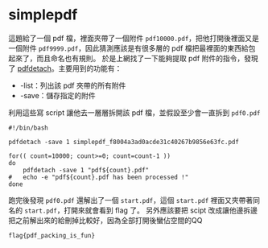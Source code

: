# simplepdf

這題給了一個 pdf 檔，裡面夾帶了一個附件 `pdf10000.pdf`，把他打開後裡面又是一個附件 `pdf9999.pdf`，因此猜測應該是有很多層的 pdf 檔把最裡面的東西給包起來了，而且命名也有規則。
於是上網找了一下能夠提取 pdf 附件的指令，發現了 [pdfdetach](http://www.dsm.fordham.edu/cgi-bin/man-cgi.pl?topic=pdfdetach&ampsect=1)。主要用到的功能有：
* -list：列出該 pdf 夾帶的所有附件
* -save：儲存指定的附件

利用這些寫 script 讓他去一層層拆開該 pdf 檔，並假設至少會一直拆到 `pdf0.pdf`

```shell
#!/bin/bash

pdfdetach -save 1 simplepdf_f8004a3ad0acde31c40267b9856e63fc.pdf

for(( count=10000; count>=0; count=count-1 ))
do
    pdfdetach -save 1 "pdf${count}.pdf"
#   echo -e "pdf${count}.pdf has been processed !"
done
```

跑完後發現 `pdf0.pdf` 還解出了一個 `start.pdf`，這個 `start.pdf` 裡面又夾帶著同名的 `start.pdf`，打開來就會看到 flag 了。
另外應該要把 scipt 改成讓他邊拆邊把之前解出來的給刪掉比較好，因為全部打開後蠻佔空間的QQ

`flag{pdf_packing_is_fun}`
